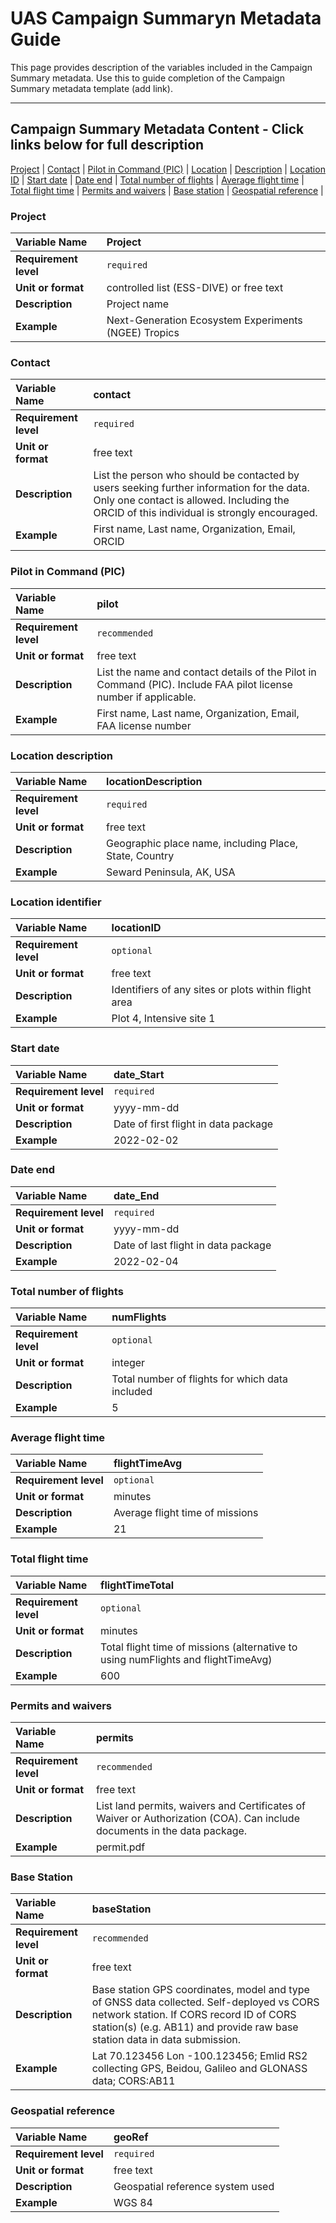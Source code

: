 # UAS Campaign Summaryn Metadata Guide

This page provides description of the variables included in the Campaign Summary metadata. Use this to guide completion of the Campaign Summary metadata template (add link). 

---  
## Campaign Summary Metadata Content - Click links below for full description
[Project](#Project) |
[Contact](#Contact) |
[Pilot in Command (PIC)](#Pilot-in-Command-(PIC)) |
[Location](#Location) |
[Description](#Description) |
[Location ID](#Location-ID) |
[Start date](#Start-date) |
[Date end](#Date-end) |
[Total number of flights](#Total-number-of-flights) |
[Average flight time](#Average-flight-time) |
[Total flight time](#Total-flight-time) |
[Permits and waivers](#Permits-and-waivers) |
[Base station](#Base-station) |
[Geospatial reference](#Geospatial-reference) |

### Project
|**Variable Name**|Project|
|:----------------------------------------------------|:----------------------------------------------------|
|**Requirement level**|`required`|
|**Unit or format**|controlled list (ESS-DIVE) or free text|
|**Description**|Project name|
|**Example**|Next-Generation Ecosystem Experiments (NGEE) Tropics|

### Contact
|**Variable Name**|contact|
|:----------------------------------------------------|:----------------------------------------------------|
|**Requirement level**|`required`|
|**Unit or format**|free text|
|**Description**|List the person who should be contacted by users seeking further information for the data. Only one contact is allowed. Including the ORCID of this individual is strongly encouraged.|
|**Example**|First name, Last name, Organization, Email, ORCID|

### Pilot in Command (PIC)
|**Variable Name**|pilot|
|:----------------------------------------------------|:----------------------------------------------------|
|**Requirement level**|`recommended`|
|**Unit or format**|free text|
|**Description**|List the name and contact details of the Pilot in Command (PIC). Include FAA pilot license number if applicable.|
|**Example**|First name, Last name, Organization, Email, FAA license number|

### Location description
|**Variable Name**|locationDescription|
|:----------------------------------------------------|:----------------------------------------------------|
|**Requirement level**|`required`|
|**Unit or format**|free text|
|**Description**|Geographic place name, including Place, State, Country|
|**Example**|Seward Peninsula, AK, USA|

### Location identifier
|**Variable Name**|locationID|
|:----------------------------------------------------|:----------------------------------------------------|
|**Requirement level**|`optional`|
|**Unit or format**|free text|
|**Description**|Identifiers of any sites or plots within flight area|
|**Example**|Plot 4, Intensive site 1|

### Start date
|**Variable Name**|date_Start|
|:----------------------------------------------------|:----------------------------------------------------|
|**Requirement level**|`required`|
|**Unit or format**|yyyy-mm-dd|
|**Description**|Date of first flight in data package|
|**Example**|2022-02-02|

### Date end
|**Variable Name**|date_End|
|:----------------------------------------------------|:----------------------------------------------------|
|**Requirement level**|`required`|
|**Unit or format**|yyyy-mm-dd|
|**Description**|Date of last flight in data package|
|**Example**|2022-02-04|

### Total number of flights
|**Variable Name**|numFlights|
|:----------------------------------------------------|:----------------------------------------------------|
|**Requirement level**|`optional`|
|**Unit or format**|integer|
|**Description**|Total number of flights for which data included|
|**Example**|5|

### Average flight time
|**Variable Name**|flightTimeAvg|
|:----------------------------------------------------|:----------------------------------------------------|
|**Requirement level**|`optional`|
|**Unit or format**|minutes|
|**Description**|Average flight time of missions|
|**Example**|21|

### Total flight time
|**Variable Name**|flightTimeTotal|
|:----------------------------------------------------|:----------------------------------------------------|
|**Requirement level**|`optional`|
|**Unit or format**|minutes|
|**Description**|Total flight time of missions (alternative to using numFlights and flightTimeAvg)|
|**Example**|600|

### Permits and waivers
|**Variable Name**|permits|
|:----------------------------------------------------|:----------------------------------------------------|
|**Requirement level**|`recommended`|
|**Unit or format**|free text|
|**Description**|List land permits, waivers and Certificates of Waiver or Authorization (COA). Can include documents in the data package.|
|**Example**|permit.pdf|

### Base Station
|**Variable Name**|baseStation|
|:----------------------------------------------------|:----------------------------------------------------|
|**Requirement level**|`recommended`|
|**Unit or format**|free text|
|**Description**|Base station GPS coordinates, model and type of GNSS data collected. Self-deployed vs CORS network station. If CORS record ID of CORS station(s) (e.g. AB11) and provide raw base station data in data submission.|
|**Example**|Lat 70.123456 Lon -100.123456; Emlid RS2 collecting GPS, Beidou, Galileo and GLONASS data; CORS:AB11|

### Geospatial reference
|**Variable Name**|geoRef|
|:----------------------------------------------------|:----------------------------------------------------|
|**Requirement level**|`required`|
|**Unit or format**|free text|
|**Description**|Geospatial reference system used|
|**Example**|WGS 84|
